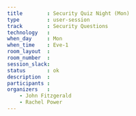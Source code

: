 ```yaml
---
title        : Security Quiz Night (Mon)
type         : user-session
track        : Security Questions
technology   :
when_day     : Mon
when_time    : Eve-1
room_layout  :
room_number  :
session_slack:
status       : ok
description  :
participants :
organizers   :
    - John Fitzgerald
    - Rachel Power
---
```

